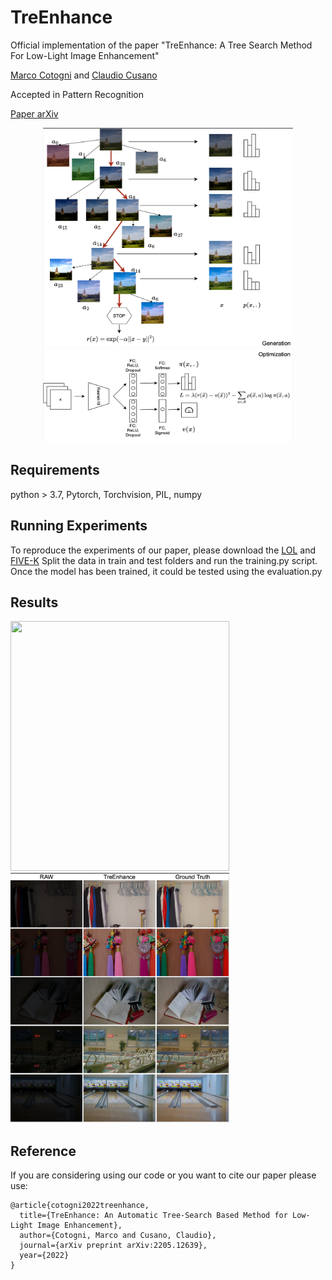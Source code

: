 # TreEnhance
Official implementation of the paper "TreEnhance:  A Tree Search Method For Low-Light Image Enhancement"

[Marco Cotogni](https://scholar.google.com/citations?user=8PUz5lAAAAAJ&hl=it) and [Claudio Cusano](https://scholar.google.com/citations?hl=it&user=lhZpU_8AAAAJ&view_op=list_works&sortby=pubdate)

Accepted in Pattern Recognition

[Paper arXiv](https://arxiv.org/pdf/2205.12639.pdf)

<p align="center">
<img src="figs/tree.png" width="400" height="350"/>
<br/>
<img src="figs/opt.png" width="400" height="150" />
</p>

## Requirements
python > 3.7, Pytorch, Torchvision, PIL, numpy

## Running Experiments

To reproduce the experiments of our paper, please download the [LOL](https://daooshee.github.io/BMVC2018website/) and [FIVE-K](https://data.csail.mit.edu/graphics/fivek/)
Split the data in train and test folders and run the training.py script. Once the model has been trained, it could be tested using the evaluation.py

## Results
<p float="left">
  <img src="figs/grid.png" width="350" height="400" />
  <img src="figs/lol.png" width="350" height="400" />
</p>

## Reference
If you are considering using our code or you want to cite our paper please use:

```
@article{cotogni2022treenhance,
  title={TreEnhance: An Automatic Tree-Search Based Method for Low-Light Image Enhancement},
  author={Cotogni, Marco and Cusano, Claudio},
  journal={arXiv preprint arXiv:2205.12639},
  year={2022}
}
```

